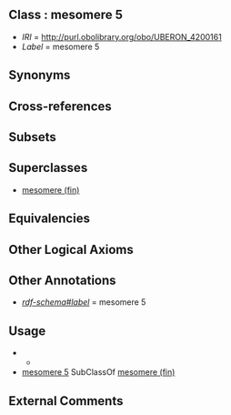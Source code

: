 
## Class : mesomere 5

 * *IRI* = http://purl.obolibrary.org/obo/UBERON_4200161
 * *Label* = mesomere 5

## Synonyms


## Cross-references


## Subsets


## Superclasses

 * [mesomere (fin)](../../UBERON/60/UBERON_4200160.md)

## Equivalencies


## Other Logical Axioms


## Other Annotations

 * *[rdf-schema#label](../../el/rdf-schema#label.md)* = mesomere 5

## Usage

 * -
 * [mesomere 5](../../UBERON/61/UBERON_4200161.md) SubClassOf [mesomere (fin)](../../UBERON/60/UBERON_4200160.md)

## External Comments

